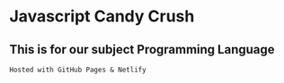 # Javascript Candy Crush

## This is for our subject Programming Language

`Hosted with GitHub Pages & Netlify`
